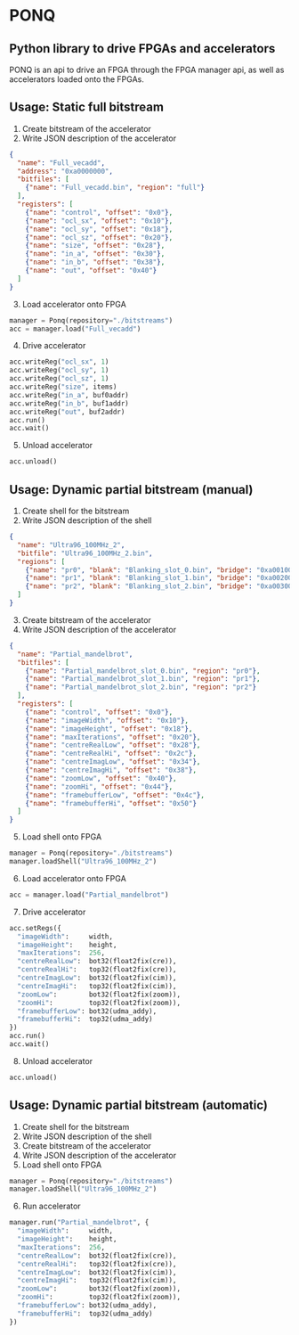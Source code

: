 # PONQ

## Python library to drive FPGAs and accelerators
PONQ is an api to drive an FPGA through the FPGA manager api, as well as accelerators loaded onto the FPGAs.

## Usage: Static full bitstream
1. Create bitstream of the accelerator
2. Write JSON description of the accelerator
```JSON
{
  "name": "Full_vecadd",
  "address": "0xa0000000",
  "bitfiles": [
    {"name": "Full_vecadd.bin", "region": "full"}
  ],
  "registers": [
    {"name": "control", "offset": "0x0"},
    {"name": "ocl_sx", "offset": "0x10"},
    {"name": "ocl_sy", "offset": "0x18"},
    {"name": "ocl_sz", "offset": "0x20"},
    {"name": "size", "offset": "0x28"},
    {"name": "in_a", "offset": "0x30"},
    {"name": "in_b", "offset": "0x38"},
    {"name": "out", "offset": "0x40"}
  ]
}
```
3. Load accelerator onto FPGA
```Python
manager = Ponq(repository="./bitstreams")
acc = manager.load("Full_vecadd")
```
4. Drive accelerator
```Python
acc.writeReg("ocl_sx", 1)
acc.writeReg("ocl_sy", 1)
acc.writeReg("ocl_sz", 1)
acc.writeReg("size", items)
acc.writeReg("in_a", buf0addr)
acc.writeReg("in_b", buf1addr)
acc.writeReg("out", buf2addr)
acc.run()
acc.wait()
```
5. Unload accelerator
```Python
acc.unload()
```

## Usage: Dynamic partial bitstream (manual)
1. Create shell for the bitstream
2. Write JSON description of the shell
```JSON
{
  "name": "Ultra96_100MHz_2",
  "bitfile": "Ultra96_100MHz_2.bin",
  "regions": [
    {"name": "pr0", "blank": "Blanking_slot_0.bin", "bridge": "0xa0010000", "addr": "0xa0000000"},
    {"name": "pr1", "blank": "Blanking_slot_1.bin", "bridge": "0xa0020000", "addr": "0xa0001000"},
    {"name": "pr2", "blank": "Blanking_slot_2.bin", "bridge": "0xa0030000", "addr": "0xa0002000"}
  ]
}
```
3. Create bitstream of the accelerator
4. Write JSON description of the accelerator
```JSON
{
  "name": "Partial_mandelbrot",
  "bitfiles": [
    {"name": "Partial_mandelbrot_slot_0.bin", "region": "pr0"},
    {"name": "Partial_mandelbrot_slot_1.bin", "region": "pr1"},
    {"name": "Partial_mandelbrot_slot_2.bin", "region": "pr2"}
  ],
  "registers": [
    {"name": "control", "offset": "0x0"},
    {"name": "imageWidth", "offset": "0x10"},
    {"name": "imageHeight", "offset": "0x18"},
    {"name": "maxIterations", "offset": "0x20"},
    {"name": "centreRealLow", "offset": "0x28"},
    {"name": "centreRealHi", "offset": "0x2c"},
    {"name": "centreImagLow", "offset": "0x34"},
    {"name": "centreImagHi", "offset": "0x38"},
    {"name": "zoomLow", "offset": "0x40"},
    {"name": "zoomHi", "offset": "0x44"},
    {"name": "framebufferLow", "offset": "0x4c"},
    {"name": "framebufferHi", "offset": "0x50"}
  ]
}
```
5. Load shell onto FPGA
```Python
manager = Ponq(repository="./bitstreams")
manager.loadShell("Ultra96_100MHz_2")
```
6. Load accelerator onto FPGA
```Python
acc = manager.load("Partial_mandelbrot")
```
7. Drive accelerator
```Python
acc.setRegs({
  "imageWidth":     width,
  "imageHeight":    height,
  "maxIterations":  256,
  "centreRealLow":  bot32(float2fix(cre)),
  "centreRealHi":   top32(float2fix(cre)),
  "centreImagLow":  bot32(float2fix(cim)),
  "centreImagHi":   top32(float2fix(cim)),
  "zoomLow":        bot32(float2fix(zoom)),
  "zoomHi":         top32(float2fix(zoom)),
  "framebufferLow": bot32(udma_addy),
  "framebufferHi":  top32(udma_addy)
})
acc.run()
acc.wait()
```
8. Unload accelerator
```Python
acc.unload()
```

## Usage: Dynamic partial bitstream (automatic)
1. Create shell for the bitstream
2. Write JSON description of the shell
3. Create bitstream of the accelerator
4. Write JSON description of the accelerator
5. Load shell onto FPGA
```Python
manager = Ponq(repository="./bitstreams")
manager.loadShell("Ultra96_100MHz_2")
```
6. Run accelerator
```Python
manager.run("Partial_mandelbrot", {
  "imageWidth":     width,
  "imageHeight":    height,
  "maxIterations":  256,
  "centreRealLow":  bot32(float2fix(cre)),
  "centreRealHi":   top32(float2fix(cre)),
  "centreImagLow":  bot32(float2fix(cim)),
  "centreImagHi":   top32(float2fix(cim)),
  "zoomLow":        bot32(float2fix(zoom)),
  "zoomHi":         top32(float2fix(zoom)),
  "framebufferLow": bot32(udma_addy),
  "framebufferHi":  top32(udma_addy)
})
```
